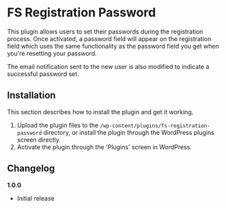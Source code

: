 # FS Registration Password #

This plugin allows users to set their passwords during the registration process. Once activated, a password field will appear on the registration field which uses the same functionality as the password field you get when you're resetting your password.

The email notification sent to the new user is also modified to indicate a successful password set.

## Installation ##

This section describes how to install the plugin and get it working.

1. Upload the plugin files to the `/wp-content/plugins/fs-registration-password` directory, or install the plugin through the WordPress plugins screen directly.
2. Activate the plugin through the 'Plugins' screen in WordPress.

## Changelog ##

**1.0.0**

* Initial release
